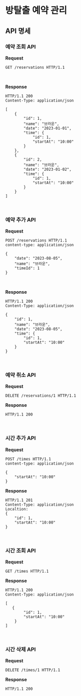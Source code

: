 # 방탈출 예약 관리

## API 명세

### 예약 조회 API

**Request**

```http request
GET /reservations HTTP/1.1
```

<br>

**Response**

```
HTTP/1.1 200 
Content-Type: application/json

[
    {
        "id": 1,
        "name": "브라운",
        "date": "2023-01-01",
        "time": {
            "id": 1,
            "startAt": "10:00"
        }
    },
    {
        "id": 2,
        "name": "브라운",
        "date": "2023-01-02",
        "time": {
            "id": 1,
            "startAt": "10:00"
        }
    }
]
```
<br>

### 예약 추가 API

**Request**

```http request
POST /reservations HTTP/1.1
content-type: application/json

{
    "date": "2023-08-05",
    "name": "브라운",
    "timeId": 1
}
```

<br>

**Response**

```
HTTP/1.1 200
Content-Type: application/json

{
    "id": 1,
    "name": "브라운",
    "date": "2023-08-05",
    "time": {
        "id": 1,
        "startAt": "10:00"
    }
}

```

<br>

### 예약 취소 API

**Request**

```http request
DELETE /reservations/1 HTTP/1.1
```

**Response**
```
HTTP/1.1 200
```

<br>

### 시간 추가 API

**Request**

```http request
POST /times HTTP/1.1
content-type: application/json

{
    "startAt": "10:00"
}
```

**Response**

```
HTTP/1.1 201
Content-Type: application/json
Localtion: 
{
    "id": 1,
    "startAt": "10:00"
}
```

<br>

### 시간 조회 API

**Request**

```http request
GET /times HTTP/1.1
```

**Response**

```
HTTP/1.1 200 
Content-Type: application/json

[
   {
        "id": 1,
        "startAt": "10:00"
    }
]
```

<br>

### 시간 삭제 API

**Request**

```http request
DELETE /times/1 HTTP/1.1
```

**Response**

```
HTTP/1.1 200
```
